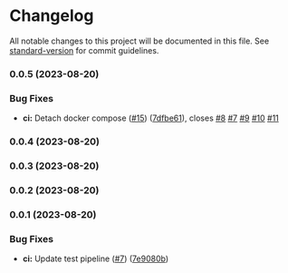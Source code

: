 # Changelog

All notable changes to this project will be documented in this file. See [standard-version](https://github.com/conventional-changelog/standard-version) for commit guidelines.

### 0.0.5 (2023-08-20)


### Bug Fixes

* **ci:** Detach docker compose ([#15](https://github.com/hawks-atlanta/metadata-scala/issues/15)) ([7dfbe61](https://github.com/hawks-atlanta/metadata-scala/commit/7dfbe610279e448e4362409e452bbff269fa6f0c)), closes [#8](https://github.com/hawks-atlanta/metadata-scala/issues/8) [#7](https://github.com/hawks-atlanta/metadata-scala/issues/7) [#9](https://github.com/hawks-atlanta/metadata-scala/issues/9) [#10](https://github.com/hawks-atlanta/metadata-scala/issues/10) [#11](https://github.com/hawks-atlanta/metadata-scala/issues/11)

### 0.0.4 (2023-08-20)

### 0.0.3 (2023-08-20)

### 0.0.2 (2023-08-20)

### 0.0.1 (2023-08-20)


### Bug Fixes

* **ci:** Update test pipeline ([#7](https://github.com/hawks-atlanta/metadata-scala/issues/7)) ([7e9080b](https://github.com/hawks-atlanta/metadata-scala/commit/7e9080bcf9d4ddd34a778aa30a67d74614988f32))
